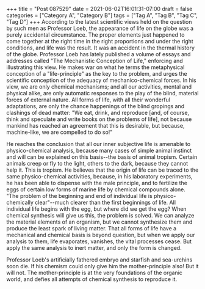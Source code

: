 +++
title = "Post 087529"
date = 2021-06-02T16:01:31-07:00
draft = false
categories = ["Category A", "Category B"]
tags = ["Tag A", "Tag B", "Tag C", "Tag D"]
+++
According to the latest scientific views held on the question by such men as Professor Loeb, the appearance of life on the globe was a purely accidental circumstance. The proper elements just happened to come together at the right time in the right proportions and under the right conditions, and life was the result. It was an accident in the thermal history of the globe. Professor Loeb has lately published a volume of essays and addresses called "The Mechanistic Conception of Life," enforcing and illustrating this view. He makes war on what he terms the metaphysical conception of a "life-principle" as the key to the problem, and urges the scientific conception of the adequacy of mechanico-chemical forces. In his view, we are only chemical mechanisms; and all our activities, mental and physical alike, are only automatic responses to the play of the blind, material forces of external nature. All forms of life, with all their wonderful adaptations, are only the chance happenings of the blind gropings and clashings of dead matter: "We eat, drink, and reproduce [and, of course, think and speculate and write books on the problems of life], not because mankind has reached an agreement that this is desirable, but because, machine-like, we are compelled to do so!"

He reaches the conclusion that all our inner subjective life is amenable to physico-chemical analysis, because many cases of simple animal instinct and will can be explained on this basis--the basis of animal tropism. Certain animals creep or fly to the light, others to the dark, because they cannot help it. This is tropism. He believes that the origin of life can be traced to the same physico-chemical activities, because, in his laboratory experiments, he has been able to dispense with the male principle, and to fertilize the eggs of certain low forms of marine life by chemical compounds alone. "The problem of the beginning and end of individual life is physico-chemically clear"--much clearer than the first beginnings of life. All individual life begins with the egg, but where did we get the egg? When chemical synthesis will give us this, the problem is solved. We can analyze the material elements of an organism, but we cannot synthesize them and produce the least spark of living matter. That all forms of life have a mechanical and chemical basis is beyond question, but when we apply our analysis to them, life evaporates, vanishes, the vital processes cease. But apply the same analysis to inert matter, and only the form is changed.

Professor Loeb's artificially fathered embryo and starfish and sea-urchins soon die. If his chemism could only give him the mother-principle also! But it will not. The mother-principle is at the very foundations of the organic world, and defies all attempts of chemical synthesis to reproduce it.
